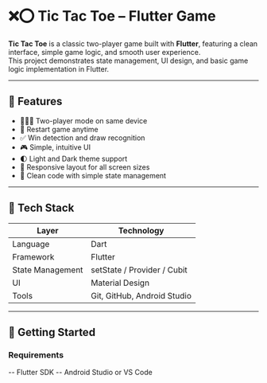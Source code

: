 # ❌⭕ Tic Tac Toe – Flutter Game

**Tic Tac Toe** is a classic two-player game built with **Flutter**, featuring a clean interface, simple game logic, and smooth user experience.  
This project demonstrates state management, UI design, and basic game logic implementation in Flutter.

---

## 📱 Features

- 🧑‍🤝‍🧑 Two-player mode on same device
- 🔁 Restart game anytime
- ✅ Win detection and draw recognition
- 🎮 Simple, intuitive UI
- 🌓 Light and Dark theme support
- 📱 Responsive layout for all screen sizes
- 🧱 Clean code with simple state management

---

## 🧠 Tech Stack

| Layer            | Technology                 |
|------------------|-----------------------------|
| Language         | Dart                        |
| Framework        | Flutter                     |
| State Management | setState / Provider / Cubit |
| UI               | Material Design             |
| Tools            | Git, GitHub, Android Studio |

---

## 🚀 Getting Started

### Requirements

-- Flutter SDK
-- Android Studio or VS Code

